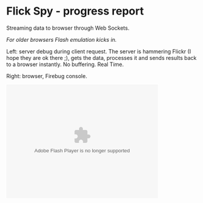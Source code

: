 <h1>Flick Spy - progress report</h1>
  
Streaming data to browser through Web Sockets.

_For older browsers Flash emulation kicks in._

Left: server debug during client request. The server is hammering Flickr (I hope they are ok there ;), gets the data, processes it and sends results back to a browser instantly. No buffering. Real Time.

Right: browser, Firebug console.

<object type="application/x-shockwave-flash" width="400" height="300" data="http://www.flickr.com/apps/video/stewart.swf?v=71377" classid="clsid:D27CDB6E-AE6D-11cf-96B8-444553540000"> <param name="flashvars" value="intl_lang=en-us&photo_secret=bc9bf2a911&photo_id=4208724439&flickr_show_info_box=true"></param> <param name="movie" value="http://www.flickr.com/apps/video/stewart.swf?v=71377"></param> <param name="bgcolor" value="#000000"></param> <param name="allowFullScreen" value="true"></param><embed type="application/x-shockwave-flash" src="http://www.flickr.com/apps/video/stewart.swf?v=71377" bgcolor="#000000" allowfullscreen="true" flashvars="intl_lang=en-us&photo_secret=bc9bf2a911&photo_id=4208724439&flickr_show_info_box=true" height="300" width="400"></embed></object>
